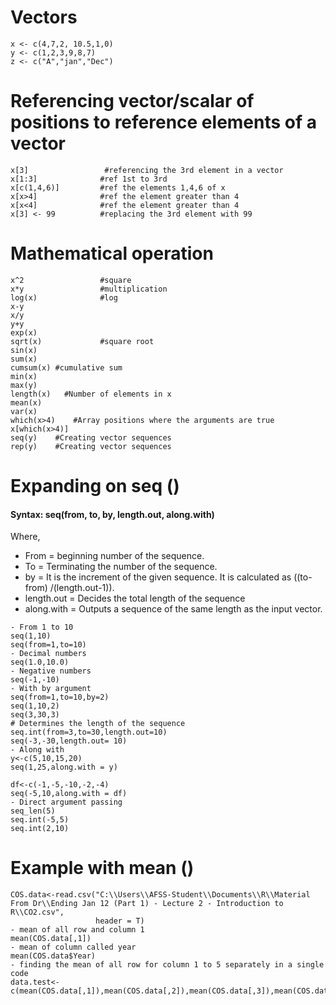 # Vectors 
```
x <- c(4,7,2, 10.5,1,0)
y <- c(1,2,3,9,8,7)
z <- c("A","jan","Dec")
```
# Referencing vector/scalar of positions to reference elements of a vector
```
x[3]                 #referencing the 3rd element in a vector
x[1:3]              #ref 1st to 3rd
x[c(1,4,6)]         #ref the elements 1,4,6 of x
x[x>4]              #ref the element greater than 4
x[x<4]              #ref the element greater than 4
x[3] <- 99          #replacing the 3rd element with 99
```
# Mathematical operation
```
x^2                 #square
x*y                 #multiplication
log(x)              #log
x-y
x/y
y+y
exp(x)
sqrt(x)             #square root
sin(x)
sum(x)
cumsum(x) #cumulative sum
min(x)
max(y)
length(x)   #Number of elements in x
mean(x)
var(x)
which(x>4)    #Array positions where the arguments are true
x[which(x>4)]
seq(y)    #Creating vector sequences
rep(y)    #Creating vector sequences
```

# Expanding on seq () 
#### Syntax:  seq(from, to, by, length.out, along.with)
Where, 
- From = beginning number of the sequence.
- To = Terminating the number of the sequence.
- by = It is the increment of the given sequence. It is calculated as ((to-from) /(length.out-1)).
- length.out = Decides the total length of the sequence
- along.with = Outputs a sequence of the same length as the input vector.

```
- From 1 to 10
seq(1,10)
seq(from=1,to=10)
- Decimal numbers
seq(1.0,10.0) 
- Negative numbers 
seq(-1,-10)  
- With by argument
seq(from=1,to=10,by=2) 
seq(1,10,2)
seq(3,30,3) 
# Determines the length of the sequence
seq.int(from=3,to=30,length.out=10)   
seq(-3,-30,length.out= 10)
- Along with 
y<-c(5,10,15,20)        
seq(1,25,along.with = y)

df<-c(-1,-5,-10,-2,-4)
seq(-5,10,along.with = df)
- Direct argument passing 
seq_len(5)
seq.int(-5,5)
seq.int(2,10)
```
# Example with mean ()
```
COS.data<-read.csv("C:\\Users\\AFSS-Student\\Documents\\R\\Material From Dr\\Ending Jan 12 (Part 1) - Lecture 2 - Introduction to R\\CO2.csv",
                   header = T)
- mean of all row and column 1
mean(COS.data[,1])
- mean of column called year
mean(COS.data$Year) 
- finding the mean of all row for column 1 to 5 separately in a single code 
data.test<-c(mean(COS.data[,1]),mean(COS.data[,2]),mean(COS.data[,3]),mean(COS.data[,4]),mean(COS.data[,5]))
```





